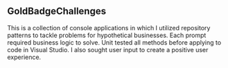 ## GoldBadgeChallenges

This is a collection of console applications in which I utilized repository patterns to tackle problems for hypothetical businesses. Each prompt required business logic to solve. Unit tested all methods before applying to code in Visual Studio. I also sought user input to create a positive user experience.
